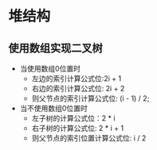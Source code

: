 # 堆结构

## 使用数组实现二叉树

- 当使用数组0位置时
    - 左边的索引计算公式位:2i + 1
    - 右边的索引计算公式位: 2i + 2
    - 则父节点的索引计算公式位: (i - 1) / 2;
- 当不使用数组0位置时
    - 左子树的计算公式位：2 * i
    - 右子树的计算公式位: 2 * i + 1
    - 则父节点的索引位置计算公式位: i / 2